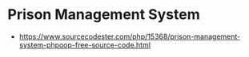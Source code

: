 # Prison Management System

- https://www.sourcecodester.com/php/15368/prison-management-system-phpoop-free-source-code.html